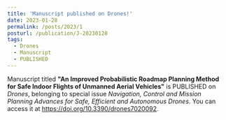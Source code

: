 ```yaml
---
title: 'Manuscript published on Drones!'
date: 2023-01-28
permalink: /posts/2023/1
posturl: /publication/J-20230128
tags:
  - Drones
  - Manuscript
  - PUBLISHED
---
```


Manuscript titled **"An Improved Probabilistic Roadmap Planning Method for Safe Indoor Flights of Unmanned Aerial Vehicles"**
is PUBLISHED on <i>Drones</i>, 
belonging to special issue <i>Navigation, Control and Mission Planning Advances for Safe, Efficient and Autonomous Drones</i>.
You can access it at https://doi.org/10.3390/drones7020092.
